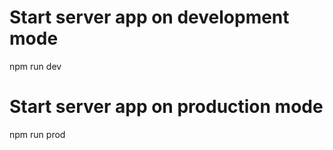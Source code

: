 # Start server app on development mode
npm run dev

# Start server app on production mode
npm run prod
